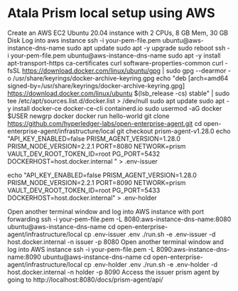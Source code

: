 # Atala Prism local setup using AWS

Create an AWS EC2 Ubuntu 20.04 instance with 2 CPUs, 8 GB Mem, 30 GB Disk
Log into aws instance
ssh -i your-pem-file.pem ubuntu@aws-instance-dns-name
sudo apt update
sudo apt -y upgrade
sudo reboot
ssh -i your-pem-file.pem ubuntu@aws-instance-dns-name
sudo apt -y install apt-transport-https ca-certificates curl software-properties-common
curl -fsSL https://download.docker.com/linux/ubuntu/gpg | sudo gpg --dearmor -o /usr/share/keyrings/docker-archive-keyring.gpg
echo "deb [arch=amd64 signed-by=/usr/share/keyrings/docker-archive-keyring.gpg] https://download.docker.com/linux/ubuntu $(lsb_release -cs) stable" | sudo tee /etc/apt/sources.list.d/docker.list > /dev/null
sudo apt update
sudo apt -y install docker-ce docker-ce-cli containerd.io
sudo usermod -aG docker $USER
newgrp docker 
docker run hello-world
git clone https://github.com/hyperledger-labs/open-enterprise-agent.git
cd open-enterprise-agent/infrastructure/local
git checkout prism-agent-v1.28.0
echo "API_KEY_ENABLED=false
PRISM_AGENT_VERSION=1.28.0
PRISM_NODE_VERSION=2.2.1
PORT=8080
NETWORK=prism
VAULT_DEV_ROOT_TOKEN_ID=root
PG_PORT=5432
DOCKERHOST=host.docker.internal " > .env-issuer

echo "API_KEY_ENABLED=false
PRISM_AGENT_VERSION=1.28.0
PRISM_NODE_VERSION=2.2.1
PORT=8090
NETWORK=prism
VAULT_DEV_ROOT_TOKEN_ID=root
PG_PORT=5433
DOCKERHOST=host.docker.internal" > .env-holder

Open another terminal window and log into AWS instance with port forwarding
ssh -i your-pem-file.pem -L 8080:aws-instance-dns-name:8080 ubuntu@aws-instance-dns-name
cd open-enterprise-agent/infrastructure/local
cp .env-issuer .env
./run.sh -e .env-issuer -d host.docker.internal -n issuer -p 8080
Open another terminal window and log into AWS instance
ssh -i your-pem-file.pem -L 8090:aws-instance-dns-name:8090 ubuntu@aws-instance-dns-name
cd open-enterprise-agent/infrastructure/local
cp .env-holder .env
./run.sh -e .env-holder -d host.docker.internal -n holder -p 8090
Access the issuer prism agent by going to http://localhost:8080/docs/prism-agent/api/  